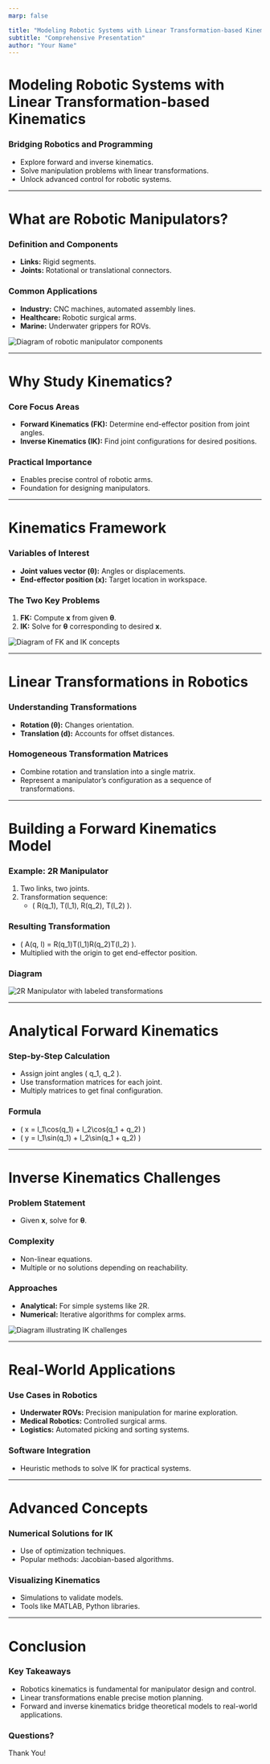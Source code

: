 ```yaml
---
marp: false

title: "Modeling Robotic Systems with Linear Transformation-based Kinematics"
subtitle: "Comprehensive Presentation"
author: "Your Name"
---
```


# Modeling Robotic Systems with Linear Transformation-based Kinematics

### Bridging Robotics and Programming

- Explore forward and inverse kinematics.
- Solve manipulation problems with linear transformations.
- Unlock advanced control for robotic systems.

---

# What are Robotic Manipulators?

### Definition and Components

- **Links:** Rigid segments.
- **Joints:** Rotational or translational connectors.

### Common Applications

- **Industry:** CNC machines, automated assembly lines.
- **Healthcare:** Robotic surgical arms.
- **Marine:** Underwater grippers for ROVs.

![Diagram of robotic manipulator components](insert-diagram-1.png)

---

# Why Study Kinematics?

### Core Focus Areas

- **Forward Kinematics (FK):** Determine end-effector position from joint angles.
- **Inverse Kinematics (IK):** Find joint configurations for desired positions.

### Practical Importance

- Enables precise control of robotic arms.
- Foundation for designing manipulators.

---

# Kinematics Framework

### Variables of Interest

- **Joint values vector (θ):** Angles or displacements.
- **End-effector position (x):** Target location in workspace.

### The Two Key Problems

1. **FK:** Compute **x** from given **θ**.
2. **IK:** Solve for **θ** corresponding to desired **x**.

![Diagram of FK and IK concepts](insert-diagram-2.png)

---

# Linear Transformations in Robotics

### Understanding Transformations

- **Rotation (θ):** Changes orientation.
- **Translation (d):** Accounts for offset distances.

### Homogeneous Transformation Matrices

- Combine rotation and translation into a single matrix.
- Represent a manipulator’s configuration as a sequence of transformations.

---

# Building a Forward Kinematics Model

### Example: 2R Manipulator

1. Two links, two joints.
2. Transformation sequence:
    - \( R(q_1), T(l_1), R(q_2), T(l_2) \).

### Resulting Transformation

- \( A(q, l) = R(q_1)T(l_1)R(q_2)T(l_2) \).
- Multiplied with the origin to get end-effector position.

### Diagram

![2R Manipulator with labeled transformations](insert-diagram-3.png)

---

# Analytical Forward Kinematics

### Step-by-Step Calculation

- Assign joint angles \( q_1, q_2 \).
- Use transformation matrices for each joint.
- Multiply matrices to get final configuration.

### Formula

- \( x = l_1\cos(q_1) + l_2\cos(q_1 + q_2) \)
- \( y = l_1\sin(q_1) + l_2\sin(q_1 + q_2) \)

---

# Inverse Kinematics Challenges

### Problem Statement

- Given **x**, solve for **θ**.

### Complexity

- Non-linear equations.
- Multiple or no solutions depending on reachability.

### Approaches

- **Analytical:** For simple systems like 2R.
- **Numerical:** Iterative algorithms for complex arms.

![Diagram illustrating IK challenges](insert-diagram-4.png)

---

# Real-World Applications

### Use Cases in Robotics

- **Underwater ROVs:** Precision manipulation for marine exploration.
- **Medical Robotics:** Controlled surgical arms.
- **Logistics:** Automated picking and sorting systems.

### Software Integration

- Heuristic methods to solve IK for practical systems.

---

# Advanced Concepts

### Numerical Solutions for IK

- Use of optimization techniques.
- Popular methods: Jacobian-based algorithms.

### Visualizing Kinematics

- Simulations to validate models.
- Tools like MATLAB, Python libraries.

---

# Conclusion

### Key Takeaways

- Robotics kinematics is fundamental for manipulator design and control.
- Linear transformations enable precise motion planning.
- Forward and inverse kinematics bridge theoretical models to real-world applications.

### Questions?

Thank You!
